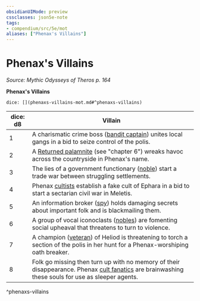 ```yaml
---
obsidianUIMode: preview
cssclasses: json5e-note
tags:
- compendium/src/5e/mot
aliases: ["Phenax's Villains"]
---
```

# Phenax's Villains
*Source: Mythic Odysseys of Theros p. 164* 

**Phenax's Villains**

`dice: [](phenaxs-villains-mot.md#^phenaxs-villains)`

| dice: d8 | Villain |
|----------|---------|
| 1 | A charismatic crime boss ([bandit captain](Mechanics/bestiary/humanoid/bandit-captain.md)) unites local gangs in a bid to seize control of the polis. |
| 2 | A [Returned palamnite](Mechanics/bestiary/undead/returned-palamnite-mot.md) (see "chapter 6") wreaks havoc across the countryside in Phenax's name. |
| 3 | The lies of a government functionary ([noble](Mechanics/bestiary/humanoid/noble.md)) start a trade war between struggling settlements. |
| 4 | Phenax [cultists](Mechanics/bestiary/humanoid/cultist.md) establish a fake cult of Ephara in a bid to start a sectarian civil war in Meletis. |
| 5 | An information broker ([spy](Mechanics/bestiary/humanoid/spy.md)) holds damaging secrets about important folk and is blackmailing them. |
| 6 | A group of vocal iconoclasts ([nobles](Mechanics/bestiary/humanoid/noble.md)) are fomenting social upheaval that threatens to turn to violence. |
| 7 | A champion ([veteran](Mechanics/bestiary/humanoid/veteran.md)) of Heliod is threatening to torch a section of the polis in her hunt for a Phenax-worshiping oath breaker. |
| 8 | Folk go missing then turn up with no memory of their disappearance. Phenax [cult fanatics](Mechanics/bestiary/humanoid/cult-fanatic.md) are brainwashing these souls for use as sleeper agents. |
^phenaxs-villains